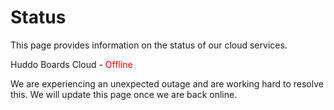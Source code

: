 # Status

This page provides information on the status of our cloud services.

Huddo Boards Cloud - <span style="color:green;display:none">Online</span><span style="color:orange;display:none">Planned Maintenance</span><span style="color:red;display:contents">Offline</span>

We are experiencing an unexpected outage and are working hard to resolve this. We will update this page once we are back online.